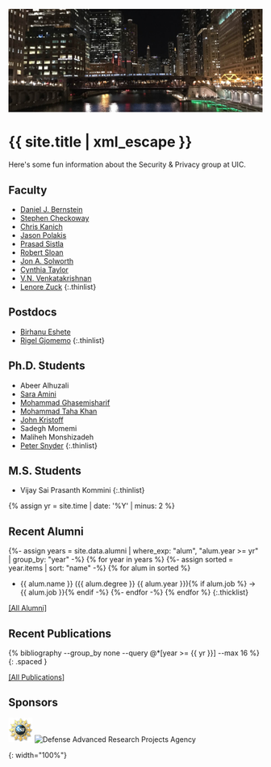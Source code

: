 ---
---
[![header]](images/header-full.jpg)

# {{ site.title | xml_escape }}

Here's some fun information about the Security & Privacy group at UIC.

## Faculty
- [Daniel J. Bernstein](https://cr.yp.to/djb.html)
- [Stephen Checkoway](https://www.cs.uic.edu/~s/)
- [Chris Kanich](https://www.cs.uic.edu/~ckanich/)
- [Jason Polakis](https://www.cs.uic.edu/~polakis/)
- [Prasad Sistla](https://www.cs.uic.edu/Sistla)
- [Robert Sloan](https://www.cs.uic.edu/Sloan)
- [Jon A. Solworth](https://www.ethos-os.org/~solworth/)
- [Cynthia Taylor](https://www.cs.uic.edu/~cynthiat/)
- [V.N. Venkatakrishnan](https://www.cs.uic.edu/~venkat/)
- [Lenore Zuck](https://www.cs.uic.edu/~lenore/)
{:.thinlist}

## Postdocs
- [Birhanu Eshete](https://www.cs.uic.edu/~beshete/)
- [Rigel Gjomemo](http://securityigert.uic.edu/People/staff/Rigel)
{:.thinlist}

## Ph.D. Students
- Abeer Alhuzali
- [Sara Amini](https://www.cs.uic.edu/~samini/)
- [Mohammad Ghasemisharif](https://www.cs.uic.edu/~mghasemi/)
- [Mohammad Taha Khan](https://www.cs.uic.edu/~taha/)
- [John Kristoff](https://aharp.iorc.depaul.edu/)
- Sadegh Momemi
- Maliheh Monshizadeh
- [Peter Snyder](https://www.cs.uic.edu/~psnyder/)
{:.thinlist}

## M.S. Students
- Vijay Sai Prasanth Kommini
{:.thinlist}

{% assign yr = site.time | date: '%Y' | minus: 2 %}

## Recent Alumni
{%- assign years = site.data.alumni | where_exp: "alum", "alum.year >= yr" | group_by: "year" -%}
{% for year in years %}
{%- assign sorted = year.items | sort: "name" -%}
{% for alum in sorted %}
- {{ alum.name }} ({{ alum.degree }} {{ alum.year }}){% if alum.job %} → {{ alum.job }}{% endif -%}
{%- endfor -%}
{% endfor %}
{:.thicklist}

[[All Alumni]](alumni/)

## Recent Publications
{% bibliography --group_by none --query @*[year >= {{ yr }}] --max 16 %}
{: .spaced }

[[All Publications]](pubs/)

## Sponsors
![National Science Foundation](images/logo-nsf.gif "National Science Foundation")
![Defense Advanced Research Projects Agency](images/logo-darpa.gif "Defense
Advanced Research Projects Agency")

[header]: images/header.jpg "Chicago"
{: width="100%"}
